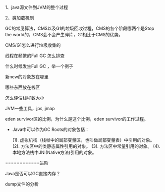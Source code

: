 1、java源文件到JVM的整个过程

2、类加载机制

GC的常见算法，CMS以及G1的垃圾回收过程，CMS的各个阶段哪两个是Stop the world的，CMS会不会产生碎片，G1相比于CMS的优势。

CMS/G1怎么进行垃圾收集的

线程在频繁的Full GC 怎么排查

什么时候发生Full GC ，举一个例子


新new的对象放在哪里

哪些东西放在栈区

怎么评估线程数大小

JVM一些工具，jps, jmap

eden survivor区的比例，为什么是这个比例，eden survivor的工作过程。

- Java中可以作为GC Roots的对象包括：
    
    (1). 虚拟机栈（栈帧中的局部变量区，也叫做局部变量表）中引用的对象。
    (2). 方法区中的类静态属性引用的对象。
    (3). 方法区中常量引用的对象。
    (4). 本地方法栈中JNI(Native方法)引用的对象。
    

============进阶

Java是否可以GC直接内存？

dump文件的分析